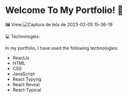 <h1>Welcome To My Portfolio! 🎉 </h1>


🖼️ View:![Captura de tela de 2023-02-05 15-36-19](https://user-images.githubusercontent.com/110482797/216838607-c160df25-2624-434c-a1dc-d02a44b6b935.png)



💻 Technologies:

In my portfolio, I have used the following technologies:


<ul>
<li> ReactJs</li>
<li> HTML</li>
<li>CSS </li>
<li>JavaScript </li>
<li>React Typyng </li>
<li>React Reveal </li>
<li>React-Typical </li>
</ul>





 

